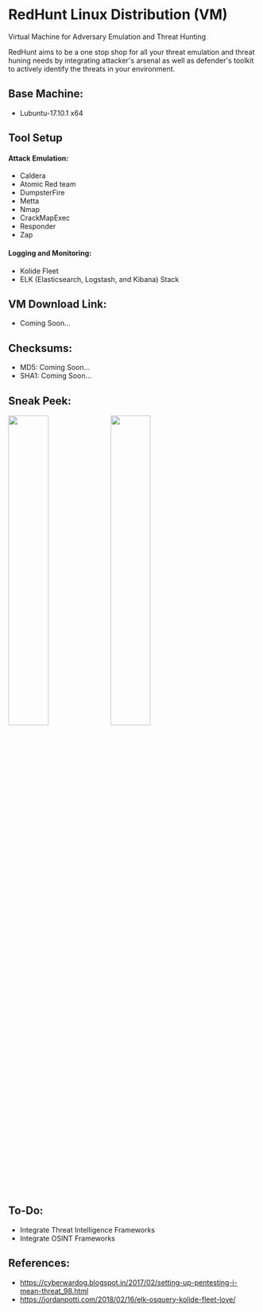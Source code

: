 # RedHunt Linux Distribution (VM)
Virtual Machine for Adversary Emulation and Threat Hunting

RedHunt aims to be a one stop shop for all your threat emulation and threat huning needs by integrating attacker's arsenal as well as defender's toolkit to actively identify the threats in your environment.

## Base Machine: 
* Lubuntu-17.10.1 x64

## Tool Setup
#### Attack Emulation:
* Caldera
* Atomic Red team
* DumpsterFire
* Metta
* Nmap
* CrackMapExec
* Responder
* Zap

#### Logging and Monitoring:
* Kolide Fleet
* ELK (Elasticsearch, Logstash, and Kibana) Stack

## VM Download Link: 
* Coming Soon...

## Checksums: 
* MD5: Coming Soon...
* SHA1: Coming Soon...

## Sneak Peek:
<img src="https://github.com/redhuntlabs/RedHunt-OS/blob/master/Login.jpg" width="40%">  <img src="https://github.com/redhuntlabs/RedHunt-OS/blob/master/Caldera.jpg" width="40%">

## To-Do:
* Integrate Threat Intelligence Frameworks
* Integrate OSINT Frameworks

## References:
* https://cyberwardog.blogspot.in/2017/02/setting-up-pentesting-i-mean-threat_98.html
* https://jordanpotti.com/2018/02/16/elk-osquery-kolide-fleet-love/

